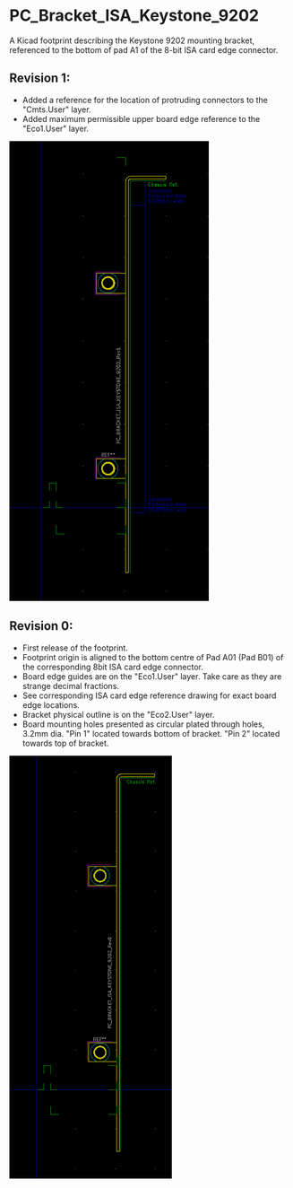 # PC_Bracket_ISA_Keystone_9202
A Kicad footprint describing the Keystone 9202 mounting bracket, referenced to the bottom of pad A1 of the 8-bit ISA card edge connector.

## Revision 1:
- Added a reference for the location of protruding connectors to the "Cmts.User" layer.
- Added maximum permissible upper board edge reference to the "Eco1.User" layer.

![Rev1 Image](../PC_Bracket_ISA_Keystone_9202/Images/Keystone_9202_Rev1.PNG)
## Revision 0:
- First release of the footprint.
- Footprint origin is aligned to the bottom centre of Pad A01 (Pad B01) of the corresponding 8bit ISA card edge connector.
- Board edge guides are on the "Eco1.User" layer. Take care as they are strange decimal fractions.
- See corresponding ISA card edge reference drawing for exact board edge locations.
- Bracket physical outline is on the "Eco2.User" layer.
- Board mounting holes presented as circular plated through holes, 3.2mm dia. "Pin 1" located towards bottom of bracket. "Pin 2" located towards top of bracket. 

![Rev0 Image](../PC_Bracket_ISA_Keystone_9202/Images/Keystone_9202_Rev0.PNG)
